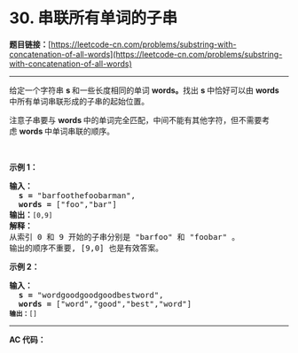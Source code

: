 # 30. 串联所有单词的子串

**题目链接：**[https://leetcode-cn.com/problems/substring-with-concatenation-of-all-words](https://leetcode-cn.com/problems/substring-with-concatenation-of-all-words)

---

<div class="content__1Y2H">
 <div class="notranslate">
  <p>给定一个字符串&nbsp;<strong>s&nbsp;</strong>和一些长度相同的单词&nbsp;<strong>words。</strong>找出 <strong>s </strong>中恰好可以由&nbsp;<strong>words </strong>中所有单词串联形成的子串的起始位置。</p> 
  <p>注意子串要与&nbsp;<strong>words </strong>中的单词完全匹配，中间不能有其他字符，但不需要考虑&nbsp;<strong>words&nbsp;</strong>中单词串联的顺序。</p> 
  <p>&nbsp;</p> 
  <p><strong>示例 1：</strong></p> 
  <pre class="language-text"><strong>输入：
  s =</strong> "barfoothefoobarman",
<strong>  words = </strong>["foo","bar"]
<strong>输出：</strong><code>[0,9]</code>
<strong>解释：</strong>
从索引 0 和 9 开始的子串分别是 "barfoo" 和 "foobar" 。
输出的顺序不重要, [9,0] 也是有效答案。
</pre> 
  <p><strong>示例 2：</strong></p> 
  <pre class="language-text"><strong>输入：
  s =</strong> "wordgoodgoodgoodbestword",
<strong>  words = </strong>["word","good","best","word"]
<code><strong>输出：</strong>[]</code>
</pre> 
 </div>
</div>

---

**AC 代码：**

```java

```